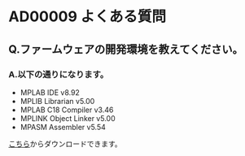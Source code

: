 # AD00009 よくある質問

## Q.ファームウェアの開発環境を教えてください。

### A.以下の通りになります。
 
 - MPLAB  IDE           v8.92
 - MPLIB  Librarian     v5.00
 - MPLAB  C18 Compiler  v3.46
 - MPLINK Object Linker v5.00
 - MPASM  Assembler     v5.54
 
 
[こちら](https://www.microchip.com/development-tools/pic-and-dspic-downloads-archive)からダウンロードできます。
